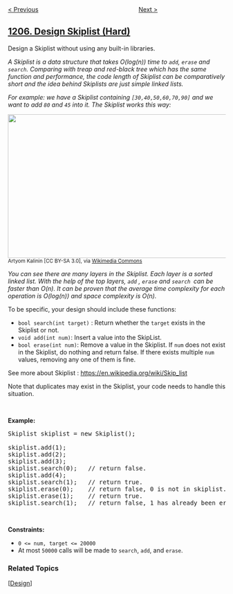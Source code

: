 <!--|This file generated by command(leetcode description); DO NOT EDIT.    |-->
<!--+----------------------------------------------------------------------+-->
<!--|@author    openset <openset.wang@gmail.com>                           |-->
<!--|@link      https://github.com/openset                                 |-->
<!--|@home      https://github.com/openset/leetcode                        |-->
<!--+----------------------------------------------------------------------+-->

[< Previous](https://github.com/openset/leetcode/tree/master/problems/monthly-transactions-ii "Monthly Transactions II")
　　　　　　　　　　　　　　　　
[Next >](https://github.com/openset/leetcode/tree/master/problems/unique-number-of-occurrences "Unique Number of Occurrences")

## [1206. Design Skiplist (Hard)](https://leetcode.com/problems/design-skiplist "设计跳表")

<p>Design a Skiplist without using any built-in libraries.</p>

<p><em>A Skiplist is a data structure that takes&nbsp;O(log(n)) time&nbsp;to <code>add</code>, <code>erase</code> and <code>search</code>. Comparing with treap and red-black tree which has the same function and performance, the code length of Skiplist can be&nbsp;comparatively short and the idea behind Skiplists are just simple linked lists.</em></p>

<p><em>For example:&nbsp;we have a Skiplist containing <code>[30,40,50,60,70,90]</code> and we want to add <code>80</code> and <code>45</code> into it. The&nbsp;Skiplist works this way:</em></p>

<p><img alt="" src="https://assets.leetcode.com/uploads/2019/09/27/1506_skiplist.gif" style="width: 960px; height: 332px;" /><br />
<small>Artyom Kalinin [CC BY-SA 3.0], via <a href="https://commons.wikimedia.org/wiki/File:Skip_list_add_element-en.gif" target="_blank" title="Artyom Kalinin [CC BY-SA 3.0 (https://creativecommons.org/licenses/by-sa/3.0)], via Wikimedia Commons">Wikimedia Commons</a></small></p>

<p><em>You can see there are many layers in the Skiplist. Each layer is a sorted linked list. With the help of the top layers, <code>add</code>&nbsp;,&nbsp;<code>erase</code>&nbsp;and <code>search&nbsp;</code>can be faster than O(n).&nbsp;It can be proven&nbsp;that the average time complexity for each operation is O(log(n)) and space complexity is O(n).</em></p>

<p>To be specific, your design should include these functions:</p>

<ul>
	<li><code>bool search(int target)</code> : Return whether&nbsp;the <code>target</code> exists in the Skiplist&nbsp;or not.</li>
	<li><code>void add(int num)</code>:&nbsp;Insert a value into the SkipList.&nbsp;</li>
	<li><code>bool erase(int num)</code>: Remove a value in&nbsp;the Skiplist.&nbsp;If <code>num</code>&nbsp;does not exist in the Skiplist, do nothing and return false. If there exists multiple <code>num</code> values, removing&nbsp;any one of them is fine.</li>
</ul>

<p>See more about Skiplist :&nbsp;<a href="https://en.wikipedia.org/wiki/Skip_list" target="_blank">https://en.wikipedia.org/wiki/Skip_list</a></p>

<p>Note that duplicates may exist in the Skiplist, your code needs to handle this situation.</p>

<p>&nbsp;</p>

<p><b>Example:</b></p>

<pre>
Skiplist skiplist = new Skiplist();

skiplist.add(1);
skiplist.add(2);
skiplist.add(3);
skiplist.search(0);   // return false.
skiplist.add(4);
skiplist.search(1);   // return true.
skiplist.erase(0);    // return false, 0 is not in skiplist.
skiplist.erase(1);    // return true.
skiplist.search(1);   // return false, 1 has already been erased.</pre>

<p>&nbsp;</p>
<p><strong>Constraints:</strong></p>

<ul>
	<li><code>0 &lt;= num, target&nbsp;&lt;= 20000</code></li>
	<li>At most <code>50000</code>&nbsp;calls will be made to <code>search</code>, <code>add</code>, and <code>erase</code>.</li>
</ul>

### Related Topics
  [[Design](https://github.com/openset/leetcode/tree/master/tag/design/README.md)]
